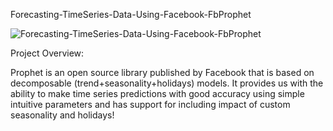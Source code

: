 Forecasting-TimeSeries-Data-Using-Facebook-FbProphet

![Forecasting-TimeSeries-Data-Using-Facebook-FbProphet](https://user-images.githubusercontent.com/58104706/93658635-0751f100-fa5b-11ea-8886-c7c327ac36a8.png)


Project Overview:

Prophet is an open source library published by Facebook that is based on decomposable (trend+seasonality+holidays) models. It provides us with the ability to make time series predictions with good accuracy using simple intuitive parameters and has support for including impact of custom seasonality and holidays!
